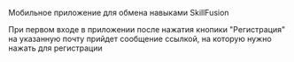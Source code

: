 Мобильное приложение для обмена навыками SkillFusion

При первом входе в приложении после нажатия кнопики "Регистрация" на указанную почту прийдет сообщение ссылкой, на которую нужно нажать для регистрации
 
